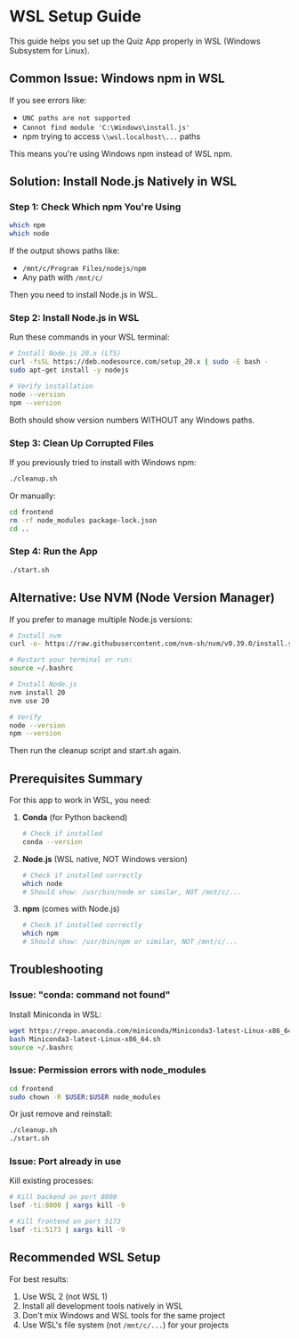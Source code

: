 # WSL Setup Guide

This guide helps you set up the Quiz App properly in WSL (Windows Subsystem for Linux).

## Common Issue: Windows npm in WSL

If you see errors like:
- `UNC paths are not supported`
- `Cannot find module 'C:\Windows\install.js'`
- npm trying to access `\\wsl.localhost\...` paths

This means you're using Windows npm instead of WSL npm.

## Solution: Install Node.js Natively in WSL

### Step 1: Check Which npm You're Using

```bash
which npm
which node
```

If the output shows paths like:
- `/mnt/c/Program Files/nodejs/npm`
- Any path with `/mnt/c/`

Then you need to install Node.js in WSL.

### Step 2: Install Node.js in WSL

Run these commands in your WSL terminal:

```bash
# Install Node.js 20.x (LTS)
curl -fsSL https://deb.nodesource.com/setup_20.x | sudo -E bash -
sudo apt-get install -y nodejs

# Verify installation
node --version
npm --version
```

Both should show version numbers WITHOUT any Windows paths.

### Step 3: Clean Up Corrupted Files

If you previously tried to install with Windows npm:

```bash
./cleanup.sh
```

Or manually:

```bash
cd frontend
rm -rf node_modules package-lock.json
cd ..
```

### Step 4: Run the App

```bash
./start.sh
```

## Alternative: Use NVM (Node Version Manager)

If you prefer to manage multiple Node.js versions:

```bash
# Install nvm
curl -o- https://raw.githubusercontent.com/nvm-sh/nvm/v0.39.0/install.sh | bash

# Restart your terminal or run:
source ~/.bashrc

# Install Node.js
nvm install 20
nvm use 20

# Verify
node --version
npm --version
```

Then run the cleanup script and start.sh again.

## Prerequisites Summary

For this app to work in WSL, you need:

1. **Conda** (for Python backend)
   ```bash
   # Check if installed
   conda --version
   ```

2. **Node.js** (WSL native, NOT Windows version)
   ```bash
   # Check if installed correctly
   which node
   # Should show: /usr/bin/node or similar, NOT /mnt/c/...
   ```

3. **npm** (comes with Node.js)
   ```bash
   # Check if installed correctly
   which npm
   # Should show: /usr/bin/npm or similar, NOT /mnt/c/...
   ```

## Troubleshooting

### Issue: "conda: command not found"

Install Miniconda in WSL:
```bash
wget https://repo.anaconda.com/miniconda/Miniconda3-latest-Linux-x86_64.sh
bash Miniconda3-latest-Linux-x86_64.sh
source ~/.bashrc
```

### Issue: Permission errors with node_modules

```bash
cd frontend
sudo chown -R $USER:$USER node_modules
```

Or just remove and reinstall:
```bash
./cleanup.sh
./start.sh
```

### Issue: Port already in use

Kill existing processes:
```bash
# Kill backend on port 8000
lsof -ti:8000 | xargs kill -9

# Kill frontend on port 5173
lsof -ti:5173 | xargs kill -9
```

## Recommended WSL Setup

For best results:
1. Use WSL 2 (not WSL 1)
2. Install all development tools natively in WSL
3. Don't mix Windows and WSL tools for the same project
4. Use WSL's file system (not `/mnt/c/...`) for your projects

